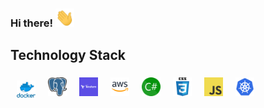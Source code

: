 ### Hi there! <img src="https://raw.githubusercontent.com/cbelisle/cbelisle/master/wave.gif" width="30px">

## Technology Stack

[<img align="left" alt="Java" width="30px" style="padding:10px;" src="https://raw.githubusercontent.com/github/explore/80688e429a7d4ef2fca1e82350fe8e3517d3494d/topics/docker/docker.png" />](https://github.com/topics/docker)

[<img align="left" alt="PostrgreSQL" width="30px" style="padding:10px; padding-top:5px;" src="https://raw.githubusercontent.com/github/explore/80688e429a7d4ef2fca1e82350fe8e3517d3494d/topics/postgresql/postgresql.png" />](https://github.com/topics/postgresql)

[<img align="left" alt="Terraform" width="30px" style="padding:10px; padding-top:5px;" src="https://raw.githubusercontent.com/github/explore/80688e429a7d4ef2fca1e82350fe8e3517d3494d/topics/terraform/terraform.png" />](https://github.com/topics/terraform)

[<img align="left" alt="AWS" width="30px" style="padding:10px; padding-top:5px;" src="https://raw.githubusercontent.com/github/explore/fbceb94436312b6dacde68d122a5b9c7d11f9524/topics/aws/aws.png" />](https://github.com/topics/aws)

[<img align="left" alt="C#" width="30px" style="padding:10px; padding-top:5px;" src="https://raw.githubusercontent.com/github/explore/80688e429a7d4ef2fca1e82350fe8e3517d3494d/topics/csharp/csharp.png" />](https://github.com/topics/csharp)

[<img align="left" alt="CSS" width="30px" style="padding:10px; padding-top:5px;" src="https://raw.githubusercontent.com/github/explore/80688e429a7d4ef2fca1e82350fe8e3517d3494d/topics/css/css.png" />](https://github.com/topics/css)

[<img align="left" alt="Javascript" width="30px" style="padding:10px; padding-top:5px;" src="https://raw.githubusercontent.com/github/explore/80688e429a7d4ef2fca1e82350fe8e3517d3494d/topics/javascript/javascript.png" />](https://github.com/topics/javascript)

[<img align="left" alt="Kubernetes" width="30px" style="padding:10px; padding-top:5px;" src="https://raw.githubusercontent.com/github/explore/80688e429a7d4ef2fca1e82350fe8e3517d3494d/topics/kubernetes/kubernetes.png" />](https://github.com/topics/kubernetes)
